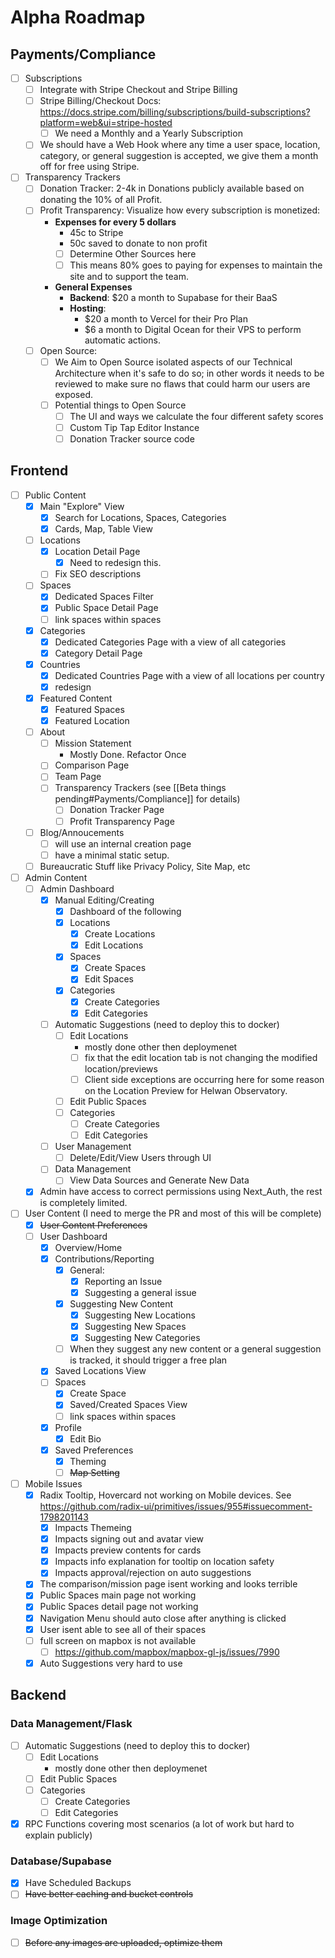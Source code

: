 # Alpha Roadmap

## Payments/Compliance
- [ ] Subscriptions
	- [ ] Integrate with Stripe Checkout and Stripe Billing
	- [ ] Stripe Billing/Checkout Docs: https://docs.stripe.com/billing/subscriptions/build-subscriptions?platform=web&ui=stripe-hosted
		- [ ] We need a Monthly and a Yearly Subscription
	- [ ] We should have a Web Hook where any time a user space, location, category, or general suggestion is accepted, we give them a month off for free using Stripe. 
- [ ] Transparency Trackers
	- [ ] Donation Tracker: 2-4k in Donations publicly available based on donating the 10% of all Profit. 
	- [ ] Profit Transparency: Visualize how every subscription is monetized: 
		- **Expenses for every 5 dollars**
			- 45c to Stripe
			- 50c saved to donate to non profit
			- [ ] Determine Other Sources here
			- [ ] This means 80% goes to paying for expenses to maintain the site and to support the team. 
		- **General Expenses**
			- **Backend**: $20 a month to Supabase for their BaaS 
			- **Hosting**: 
				- $20 a month to Vercel for their Pro Plan
				- $6 a month to Digital Ocean for their VPS to perform automatic actions. 
	- [ ] Open Source:
		- [ ] We Aim to Open Source isolated aspects of our Technical Architecture when it's safe to do so; in other words it needs to be reviewed to make sure no flaws that could harm our users are exposed. 
		- [ ] Potential things to Open Source
			- [ ] The UI and ways we calculate the four different safety scores
			- [ ] Custom Tip Tap Editor Instance
			- [ ] Donation Tracker source code

## Frontend
- [ ] Public Content
	- [x] Main "Explore" View
		- [x] Search for Locations, Spaces, Categories
		- [x] Cards, Map, Table View
	- [ ] Locations
		- [x] Location Detail Page
			- [x] Need to redesign this. 
		- [ ] Fix SEO descriptions 
	- [ ] Spaces
		- [x] Dedicated Spaces Filter
		- [x] Public Space Detail Page 
		- [ ] link spaces within spaces 
	- [x] Categories
		- [x] Dedicated Categories Page with a view of all categories 
		- [x] Category Detail Page
	- [x] Countries 
		- [x] Dedicated Countries Page with a view of all locations per country 
		- [x] redesign 
	- [x] Featured Content
		- [x] Featured Spaces
		- [x] Featured Location
	- [ ] About
		- [ ] Mission Statement
			- Mostly Done. Refactor Once
		- [ ] Comparison Page
		- [ ] Team Page 
		- [ ] Transparency Trackers (see [[Beta things pending#Payments/Compliance]] for details)
			- [ ] Donation Tracker Page
			- [ ] Profit Transparency Page
	- [ ] Blog/Annoucements
		- [ ] will use an internal creation page
		- [ ] have a minimal static setup. 
	- [ ] Bureaucratic Stuff like Privacy Policy, Site Map, etc
- [ ] Admin Content
	- [ ] Admin Dashboard
		- [x] Manual Editing/Creating
			- [x] Dashboard of the following
			- [x] Locations
				- [x] Create Locations
				- [x] Edit Locations
			- [x] Spaces
				- [x] Create Spaces
				- [x] Edit Spaces
			- [x] Categories
				- [x] Create Categories
				- [x] Edit Categories
		- [ ] Automatic Suggestions (need to deploy this to docker)
			- [ ] Edit Locations
				- mostly done other then deploymenet
				- [ ] fix that the edit location tab  is not changing the modified location/previews
				- [ ] Client side exceptions are occurring here for some reason on the Location Preview for Helwan Observatory. 
			- [ ] Edit Public Spaces
			- [ ] Categories
				- [ ] Create Categories
				- [ ] Edit Categories
		- [ ] User Management
			- [ ] Delete/Edit/View Users through UI
		- [ ] Data Management
			- [ ] View Data Sources and Generate New Data
	- [x] Admin have access to correct permissions using Next_Auth, the rest is completely limited. 
- [ ] User Content (I need to merge the PR and most of this will be complete)
	- [x] ~~User Content Preferences~~
	- [ ] User Dashboard
		- [x] Overview/Home
		- [x] Contributions/Reporting
			- [x] General: 
				- [x] Reporting an Issue
				- [x] Suggesting a general issue
			- [x] Suggesting New Content
				- [x] Suggesting New Locations
				- [x] Suggesting New Spaces
				- [x] Suggesting New Categories
			- [ ] When they suggest any new content or a general suggestion is tracked, it should trigger a free plan
		- [x] Saved Locations View
		- [ ] Spaces
			- [x] Create Space
			- [x] Saved/Created Spaces View
			- [ ] link spaces within spaces 
		- [x] Profile
			- [x] Edit Bio
		- [x] Saved Preferences
			- [x] Theming
			- [ ] ~~Map Setting~~
- [ ] Mobile Issues
	- [x] Radix Tooltip, Hovercard not working on Mobile devices. See https://github.com/radix-ui/primitives/issues/955#issuecomment-1798201143
		- [x] Impacts Themeing
		- [x] Impacts signing out and avatar view 
		- [x] Impacts preview contents for cards 
		- [x] Impacts info explanation for tooltip on location safety
		- [x] Impacts approval/rejection on auto suggestions 
	- [x] The comparison/mission page isent working and looks terrible
	- [x] Public Spaces main page not working 
	- [x] Public Spaces detail page not working 
	- [x] Navigation Menu should auto close after anything is clicked 
	- [x] User isent able to see all of their spaces
	- [ ] full screen on mapbox is not available 
		- [ ] https://github.com/mapbox/mapbox-gl-js/issues/7990
	- [x] Auto Suggestions very hard to use 

## Backend 

### Data Management/Flask
- [ ] Automatic Suggestions (need to deploy this to docker)
	- [ ] Edit Locations
		- mostly done other then deploymenet
	- [ ] Edit Public Spaces
	- [ ] Categories
		- [ ] Create Categories
		- [ ] Edit Categories
- [x] RPC Functions covering most scenarios (a lot of work but hard to explain publicly)

### Database/Supabase
- [x] Have Scheduled Backups 
- [ ] ~~Have better caching and bucket controls~~

### Image Optimization
- [ ] ~~Before any images are uploaded, optimize them~~ 
